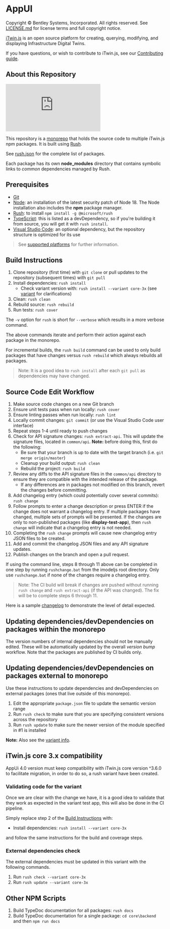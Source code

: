 ﻿# AppUI

Copyright © Bentley Systems, Incorporated. All rights reserved. See [LICENSE.md](./LICENSE.md) for license terms and full copyright notice.

[iTwin.js](http://www.itwinjs.org) is an open source platform for creating, querying, modifying, and displaying Infrastructure Digital Twins.

If you have questions, or wish to contribute to iTwin.js, see our [Contributing guide](./CONTRIBUTING.md).

## About this Repository

[![Build status](https://dev.azure.com/imodeljs/imodeljs/_apis/build/status/iModel.js)](https://dev.azure.com/imodeljs/imodeljs/_build/latest?definitionId=12)

This repository is a [monorepo](https://en.wikipedia.org/wiki/Monorepo) that holds the source code to multiple iTwin.js npm packages. It is built using [Rush](http://rushjs.io/).

See [rush.json](./rush.json) for the complete list of packages.

Each package has its own **node_modules** directory that contains symbolic links to *common* dependencies managed by Rush.

## Prerequisites

- [Git](https://git-scm.com/)
- [Node](https://nodejs.org/en/): an installation of the latest security patch of Node 18. The Node installation also includes the **npm** package manager.
- [Rush](https://github.com/Microsoft/web-build-tools/wiki/Rush): to install `npm install -g @microsoft/rush`
- [TypeScript](https://www.typescriptlang.org/): this is listed as a devDependency, so if you're building it from source, you will get it with `rush install`.
- [Visual Studio Code](https://code.visualstudio.com/): an optional dependency, but the repository structure is optimized for its use

> See [supported platforms](./docs/learning/SupportedPlatforms.md) for further information.

## Build Instructions

1. Clone repository (first time) with `git clone` or pull updates to the repository (subsequent times) with `git pull`
2. Install dependencies: `rush install`
    - Check variant version with: `rush install --variant core-3x` (see [variant](#itwinjs-core-3x-compatibility) for clarifications)
3. Clean: `rush clean`
4. Rebuild source: `rush rebuild`
5. Run tests: `rush cover`

The `-v` option for `rush` is short for `--verbose` which results in a more verbose command.

The above commands iterate and perform their action against each package in the monorepo.

For incremental builds, the `rush build` command can be used to only build packages that have changes versus `rush rebuild` which always rebuilds all packages.

> Note: It is a good idea to `rush install` after each `git pull` as dependencies may have changed.

## Source Code Edit Workflow

1. Make source code changes on a new Git branch
2. Ensure unit tests pass when run locally: `rush cover`
3. Ensure linting passes when run locally: `rush lint`
4. Locally commit changes: `git commit` (or use the Visual Studio Code user interface)
5. Repeat steps 1-4 until ready to push changes
6. Check for API signature changes: `rush extract-api`. This will update the signature files, located in `common/api`. **Note:** before doing this, first do the following:
    - Be sure that your branch is up to date with the target branch (i.e. `git merge origin/master`)
    - Cleanup your build output: `rush clean`
    - Rebuild the project: `rush build`
7. Review any diffs to the API signature files in the `common/api` directory to ensure they are compatible with the intended release of the package.
    - If any differences are in packages not modified on this branch, revert the changes before committing.
8. Add changelog entry (which could potentially cover several commits): `rush change`
9. Follow prompts to enter a change description or press ENTER if the change does not warrant a changelog entry. If multiple packages have changed, multiple sets of prompts will be presented. If the changes are only to non-published packages (like **display-test-app**), then `rush change` will indicate that a changelog entry is not needed.
10. Completing the `rush change` prompts will cause new changelog entry JSON files to be created.
11. Add and commit the changelog JSON files and any API signature updates.
12. Publish changes on the branch and open a pull request.

If using the command line, steps 8 through 11 above can be completed in one step by running `rushchange.bat` from the imodeljs root directory.
Only use `rushchange.bat` if none of the changes require a changelog entry.
> Note: The CI build will break if changes are pushed without running `rush change` and `rush extract-api` (if the API was changed). The fix will be to complete steps 6 through 11.

Here is a sample [changelog](https://github.com/microsoft/rushstack/blob/master/apps/rush/CHANGELOG.md) to demonstrate the level of detail expected.

## Updating dependencies/devDependencies on packages within the monorepo

The version numbers of internal dependencies should not be manually edited.
These will be automatically updated by the overall *version bump* workflow.
Note that the packages are published by CI builds only.

## Updating dependencies/devDependencies on packages external to monorepo

Use these instructions to update dependencies and devDependencies on external packages (ones that live outside of this monorepo).

1. Edit the appropriate `package.json` file to update the semantic version range
2. Run `rush check` to make sure that you are specifying consistent versions across the repository
3. Run `rush update` to make sure the newer version of the module specified in #1 is installed

**Note:** Also see the [variant info](#external-dependencies-check).

## iTwin.js core 3.x compatibility

AppUi 4.0 version must keep compatibility with iTwin.js core version ^3.6.0 to facilitate migration, in order to do so, a rush variant have been created.

### Validating code for the variant

Once we are clear with the change we have, it is a good idea to validate that they work as expected in the variant test app, this will also be done in the CI pipeline.

Simply replace step 2 of the [Build Instructions](#build-instructions) with:

- Install dependencies: `rush install --variant core-3x`

and follow the same instructions for the build and coverage steps.

### External dependencies check

The external dependencies must be updated in this variant with the following commands.

1. Run `rush check --variant core-3x`
2. Run `rush update --variant core-3x`

## Other NPM Scripts

1. Build TypeDoc documentation for all packages: `rush docs`
2. Build TypeDoc documentation for a single package: `cd core\backend` and then `npm run docs`
